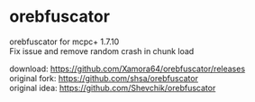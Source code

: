 # orebfuscator
orebfuscator for mcpc+ 1.7.10<br>
Fix issue and remove random crash in chunk load

download: https://github.com/Xamora64/orebfuscator/releases<br>
original fork: https://github.com/shsa/orebfuscator<br>
original idea: https://github.com/Shevchik/orebfuscator
